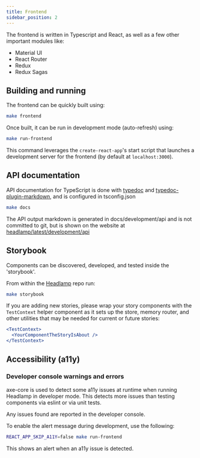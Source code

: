 ```yaml
---
title: Frontend
sidebar_position: 2
---
```


The frontend is written in Typescript and React, as well as a few other important modules like:

- Material UI
- React Router
- Redux
- Redux Sagas

## Building and running

The frontend can be quickly built using:

```bash
make frontend
```

Once built, it can be run in development mode (auto-refresh) using:

```bash
make run-frontend
```

This command leverages the `create-react-app`'s start script that launches
a development server for the frontend (by default at `localhost:3000`).

## API documentation

API documentation for TypeScript is done with [typedoc](https://typedoc.org/) and [typedoc-plugin-markdown](https://github.com/tgreyuk/typedoc-plugin-markdown), and is configured in tsconfig.json

```bash
make docs
```

The API output markdown is generated in docs/development/api and is not
committed to git, but is shown on the website at
[headlamp/latest/development/api](https://headlamp.dev/docs/latest/development/api/)

## Storybook

Components can be discovered, developed, and tested inside the 'storybook'.

From within the [Headlamp](https://github.com/headlamp-k8s/headlamp/) repo run:

```bash
make storybook
```

If you are adding new stories, please wrap your story components with the `TestContext` helper
component as it sets up the store, memory router, and other utilities that may be needed for
current or future stories:

```jsx
<TestContext>
  <YourComponentTheStoryIsAbout />
</TestContext>
```

## Accessibility (a11y)

### Developer console warnings and errors

axe-core is used to detect some a11y issues at runtime when running
Headlamp in developer mode. This detects more issues than testing
components via eslint or via unit tests.

Any issues found are reported in the developer console.

To enable the alert message during development, use the following:

```bash
REACT_APP_SKIP_A11Y=false make run-frontend
```

This shows an alert when an a11y issue is detected.
